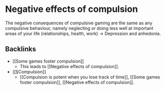 # Negative effects of compulsion
The negative consequences of compulsive gaming are the same as any compulsive behaviour, namely neglecting or doing less well at important areas of your life (relationships, health, work) -> Depression and anhedonia.

## Backlinks
* [[Some games foster compulsion]]
	* This leads to [[Negative effects of compulsion]].
* [[§Compulsion]]
	* [[Compulsion is potent when you lose track of time]], [[Some games foster compulsion]], [[Negative effects of compulsion]].

<!-- #p1 -->

<!-- {BearID:2ECD2F7A-CCB7-4AAB-8466-02090BAAAD96-43097-00002EE2E1358764} -->
